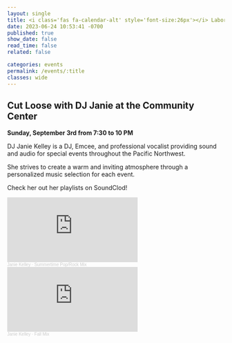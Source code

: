 ```yaml
---
layout: single
title: <i class='fas fa-calendar-alt' style='font-size:26px'></i> Labor Day Dance with DJ Janie
date: 2023-06-24 10:53:41 -0700
published: true
show_date: false
read_time: false
related: false

categories: events
permalink: /events/:title
classes: wide
---
```

## Cut Loose with DJ Janie at the Community Center

**Sunday, September 3rd from 7:30 to 10 PM**

DJ Janie Kelley is a DJ, Emcee, and professional vocalist
providing sound and audio for special events throughout 
the Pacific Northwest.

She strives to create a warm and inviting atmosphere through
a personalized music selection for each event.

Check her out her playlists on SoundClod!

<iframe width="60%" height="auto" scrolling="no" frameborder="no" allow="autoplay" src="https://w.soundcloud.com/player/?url=https%3A//api.soundcloud.com/tracks/884129503&color=%23ff5500&auto_play=false&hide_related=false&show_comments=true&show_user=true&show_reposts=false&show_teaser=true&visual=true"></iframe><div style="font-size: 10px; color: #cccccc;line-break: anywhere;word-break: normal;overflow: hidden;white-space: nowrap;text-overflow: ellipsis; font-family: Interstate,Lucida Grande,Lucida Sans Unicode,Lucida Sans,Garuda,Verdana,Tahoma,sans-serif;font-weight: 100;"><a href="https://soundcloud.com/jkthesingingdj" title="Janie Kelley" target="_blank" style="color: #cccccc; text-decoration: none;">Janie Kelley</a> · <a href="https://soundcloud.com/jkthesingingdj/coral-3-final" title="Summertime Pop/Rock Mix" target="_blank" style="color: #cccccc; text-decoration: none;">Summertime Pop/Rock Mix</a></div>

<iframe width="60%" height="auto" scrolling="no" frameborder="no" allow="autoplay" src="https://w.soundcloud.com/player/?url=https%3A//api.soundcloud.com/tracks/886625425&color=%23ff5500&auto_play=false&hide_related=false&show_comments=true&show_user=true&show_reposts=false&show_teaser=true&visual=true"></iframe><div style="font-size: 10px; color: #cccccc;line-break: anywhere;word-break: normal;overflow: hidden;white-space: nowrap;text-overflow: ellipsis; font-family: Interstate,Lucida Grande,Lucida Sans Unicode,Lucida Sans,Garuda,Verdana,Tahoma,sans-serif;font-weight: 100;"><a href="https://soundcloud.com/jkthesingingdj" title="Janie Kelley" target="_blank" style="color: #cccccc; text-decoration: none;">Janie Kelley</a> · <a href="https://soundcloud.com/jkthesingingdj/fall-mix-2020" title="Fall Mix" target="_blank" style="color: #cccccc; text-decoration: none;">Fall Mix</a></div>